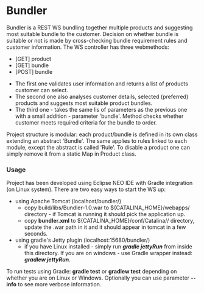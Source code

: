 # Bundler

Bundler is a REST WS bundling together multiple products and suggesting most suitable bundle to the customer. Decision on whether bundle is suitable or not is made by cross-checking bundle requirement rules and customer information. The WS controller has three webmethods:

  - [GET] product
  - [GET] bundle
  - [POST] bundle

  + The first one validates user information and returns a list of products customer can select. 
  + The second one also analyses customer details, selected (preferred) products and suggests most suitable product bundles.
  + The third one - takes the same lis of parameters as the previous one with a small addition - parameter 'bundle'. Method checks whether customer meets required criteria for the bundle to order.

Project structure is modular: each product/bundle is defined in its own class extending an abstract 'Bundle'. The same applies to rules linked to each module, except the abstract is called 'Rule'. To disable a product one can simply remove it from a static Map in Product class.

### Usage

Project has been developed using Eclipse NEO IDE with Gradle integration (on Linux system). There are two easy ways to start the WS up:
   + using Apache Tomcat (localhost/bundler/)
      + copy build/libs/Bundler-1.0.war to ${CATALINA_HOME}/webapps/ directory - if Tomcat is running it should pick the application up.
      + copy __bundler.xml__ to ${CATALINA_HOME}/conf/Catalina/<host>/ directory, update the .war path in it and it should appear in tomcat in a few seconds.
   + using gradle's Jetty plugin (localhost:15680/bundler/)
      + if you have Linux installed - simply run ___gradle jettyRun___ from inside this directory. If you are on windows - use Gradle wrapper instead: ___gradlew jettyRun___. 

To run tests using Gradle: __gradle test__ or __gradlew test__ depending on whether you are on Linux or Windows. Optionally you can use parameter __--info__ to see more verbose information.

